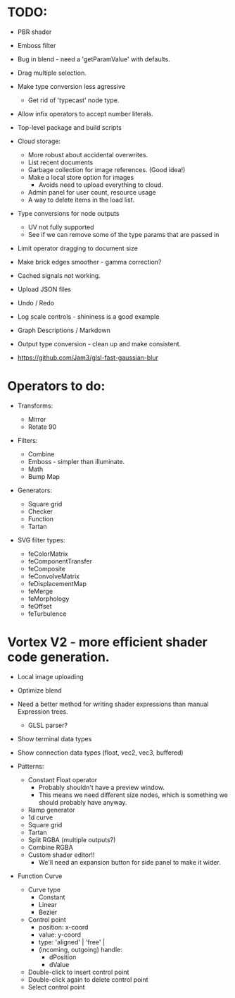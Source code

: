 # TODO:

* PBR shader
* Emboss filter
* Bug in blend - need a 'getParamValue' with defaults.
* Drag multiple selection.
* Make type conversion less agressive
  * Get rid of 'typecast' node type.
* Allow infix operators to accept number literals.
* Top-level package and build scripts
* Cloud storage:
  * More robust about accidental overwrites.
  * List recent documents
  * Garbage collection for image references. (Good idea!)
  * Make a local store option for images
    * Avoids need to upload everything to cloud.
  * Admin panel for user count, resource usage
  * A way to delete items in the load list.
* Type conversions for node outputs
  * UV not fully supported
  * See if we can remove some of the type params that are passed in
* Limit operator dragging to document size
* Make brick edges smoother - gamma correction?
* Cached signals not working.
* Upload JSON files
* Undo / Redo
* Log scale controls - shininess is a good example
* Graph Descriptions / Markdown
* Output type conversion - clean up and make consistent.

* https://github.com/Jam3/glsl-fast-gaussian-blur

# Operators to do:
  * Transforms:
    * Mirror
    * Rotate 90
  * Filters:
    * Combine
    * Emboss - simpler than illuminate.
    * Math
    * Bump Map
  * Generators:
    * Square grid
    * Checker
    * Function
    * Tartan

  * SVG filter types:
    * feColorMatrix
    * feComponentTransfer
    * feComposite
    * feConvolveMatrix
    * feDisplacementMap
    * feMerge
    * feMorphology
    * feOffset
    * feTurbulence

# Vortex V2 - more efficient shader code generation.

* Local image uploading
* Optimize blend
* Need a better method for writing shader expressions than manual Expression trees.
  * GLSL parser?
* Show terminal data types
* Show connection data types (float, vec2, vec3, buffered)
* Patterns:
  * Constant Float operator
    * Probably shouldn't have a preview window.
    * This means we need different size nodes, which is something we should probably have anyway.
  * Ramp generator
  * 1d curve
  * Square grid
  * Tartan
  * Split RGBA (multiple outputs?)
  * Combine RGBA
  * Custom shader editor!!
    * We'll need an expansion button for side panel to make it wider.

* Function Curve
  * Curve type
    * Constant
    * Linear
    * Bezier
  * Control point
    * position: x-coord
    * value: y-coord
    * type: 'aligned' | 'free' |
    * (incoming, outgoing) handle:
      * dPosition
      * dValue
  * Double-click to insert control point
  * Double-click again to delete control point
  * Select control point
